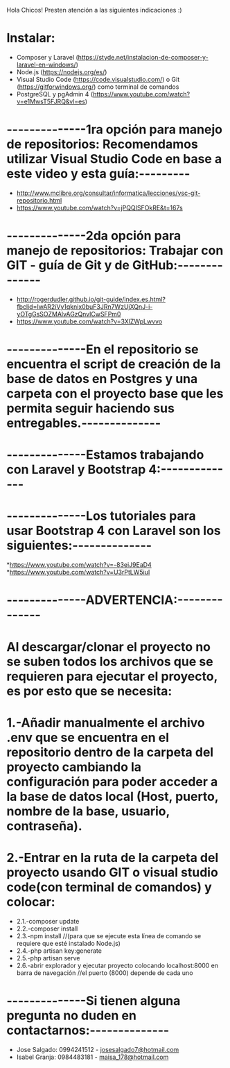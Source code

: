 Hola Chicos! Presten atención a las siguientes indicaciones :)

# Instalar:
* Composer y Laravel  (https://styde.net/instalacion-de-composer-y-laravel-en-windows/)
* Node.js (https://nodejs.org/es/)
* Visual Studio Code (https://code.visualstudio.com/) o Git (https://gitforwindows.org/) como terminal de comandos
* PostgreSQL y pgAdmin 4 (https://www.youtube.com/watch?v=e1MwsT5FJRQ&vl=es) 

# --------------1ra opción para manejo de repositorios: Recomendamos utilizar Visual Studio Code en base a este video y esta guía:---------
* http://www.mclibre.org/consultar/informatica/lecciones/vsc-git-repositorio.html
* https://www.youtube.com/watch?v=jPQQISFOkRE&t=167s
# --------------2da opción para manejo de repositorios: Trabajar con GIT - guía de Git y de GitHub:--------------
* http://rogerdudler.github.io/git-guide/index.es.html?fbclid=IwAR2iVy1qknix0buF3JRn7WzUjXQnJ-i-yOTgGsSOZMAlvAGzQnvlCwSFPm0
* https://www.youtube.com/watch?v=3XlZWpLwvvo
# --------------En el repositorio se encuentra el script de creación de la base de datos en Postgres y una carpeta con el proyecto base que les permita seguir haciendo sus entregables.--------------
# --------------Estamos trabajando con Laravel y Bootstrap 4:--------------
# --------------Los tutoriales para usar Bootstrap 4 con Laravel son los siguientes:--------------
*https://www.youtube.com/watch?v=-83eiJ9EaD4
*https://www.youtube.com/watch?v=U3rPtLW5iuI

# --------------ADVERTENCIA:--------------
# Al descargar/clonar el proyecto no se suben todos los archivos que se requieren para ejecutar el proyecto, es por esto que se necesita:
# 1.-Añadir manualmente el archivo .env que se encuentra en el repositorio dentro de la carpeta del proyecto cambiando la configuración para poder acceder a la base de datos local (Host, puerto, nombre de la base, usuario, contraseña). 
# 2.-Entrar en la ruta de la carpeta del proyecto usando GIT o visual studio code(con terminal de comandos) y colocar:
  * 2.1.-composer update
  * 2.2.-composer install
  * 2.3.-npm install //(para que se ejecute esta línea de comando se requiere que esté instalado Node.js)
  * 2.4.-php artisan key:generate
  * 2.5.-php artisan serve
  * 2.6.-abrir explorador y ejecutar proyecto colocando localhost:8000 en barra de navegación //el puerto (8000) depende de cada uno
# --------------Si tienen alguna pregunta no duden en contactarnos:--------------
* Jose Salgado: 0994241512 - josesalgado7@hotmail.com
* Isabel Granja: 0984483181 - maisa_178@hotmail.com
